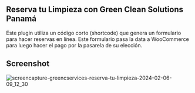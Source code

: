 ## Reserva tu Limpieza con Green Clean Solutions Panamá
Este plugin utiliza un código corto (shortcode) que genera un formulario para hacer reservas en línea.
Este formulario pasa la data a WooCommerce para luego hacer el pago por la pasarela de su elección.

## Screenshot
![screencapture-greencservices-reserva-tu-limpieza-2024-02-06-09_12_30](https://github.com/moitorrijos/reserva-limpieza-greenclean/assets/546005/c9e462d5-f7c7-4b3d-bf12-3ca285fe105a)
